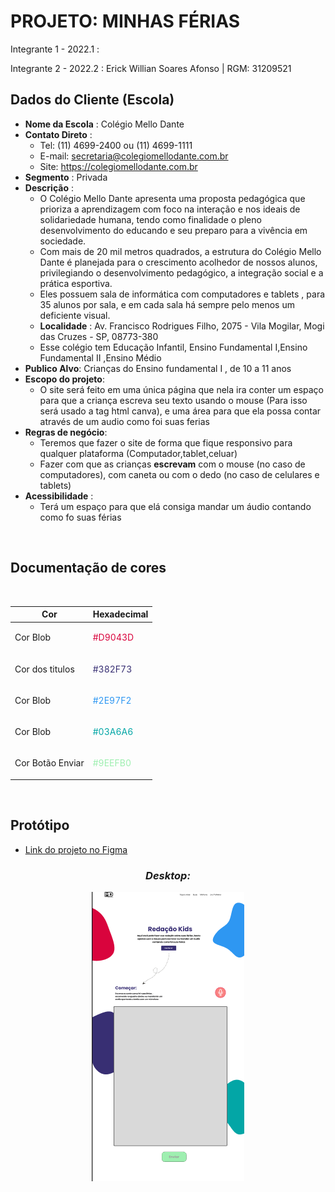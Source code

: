# **PROJETO: MINHAS FÉRIAS**

Integrante 1 - 2022.1 :

Integrante 2 - 2022.2 : Erick Willian Soares Afonso | RGM: 31209521


## Dados do Cliente (Escola)

- **Nome da Escola** : Colégio Mello Dante
- **Contato Direto** : 
    - Tel: (11) 4699-2400 ou (11) 4699-1111
    - E-mail: secretaria@colegiomellodante.com.br
    - Site: https://colegiomellodante.com.br
- **Segmento** : Privada
- **Descrição** : 
    - O Colégio Mello Dante apresenta uma proposta pedagógica que prioriza a aprendizagem com foco na interação e nos ideais de solidariedade humana, tendo como finalidade o pleno desenvolvimento do educando e seu preparo para a vivência em sociedade.
    - Com mais de 20 mil metros quadrados, a estrutura do Colégio Mello Dante é planejada para o crescimento acolhedor de nossos alunos, privilegiando o desenvolvimento pedagógico, a integração social e a prática esportiva.
    - Eles possuem sala de informática com computadores e tablets , para 35 alunos por sala, e em cada sala há sempre pelo menos um deficiente visual.
    - **Localidade** : Av. Francisco Rodrigues Filho, 2075 - Vila Mogilar, Mogi das Cruzes - SP, 08773-380
    - Esse colégio tem Educação Infantil, Ensino Fundamental I,Ensino Fundamental II ,Ensino Médio
- **Publico Alvo**: Crianças do Ensino fundamental I , de 10 a 11 anos
- **Escopo do projeto**:
    - O site será feito em uma única página que nela ira conter um espaço para que a criança escreva seu texto usando o mouse (Para isso será usado a tag html canva), e uma área para que ela possa contar através de um audio como foi suas ferias
- **Regras de negócio**: 
    - Teremos que fazer o site de forma que fique responsivo para qualquer plataforma (Computador,tablet,celuar)
    - Fazer com que as crianças **escrevam** com o mouse (no caso de computadores), com caneta ou com o dedo (no caso de celulares e tablets)  
- **Acessibilidade** :
    - Terá um espaço para que elá consiga mandar um áudio contando como fo suas férias

<br>

## **Documentação de cores**

<br>

| Cor               | Hexadecimal                                                |
| ----------------- | ---------------------------------------------------------------- |
| Cor Blob      |<p style="color:#D9043D">#D9043D</p>|
| Cor dos titulos       | <p style="color:#382F73"> #382F73</p>  |
| Cor Blob       |<p style="color:#2E97F2">#2E97F2</p> |
| Cor Blob       | <p style="color:#03A6A6">#03A6A6</p>|
| Cor Botão Enviar      | <p style="color:#9EEFB0 ">#9EEFB0 </p>|

<br>

## **Protótipo**
- [Link do projeto no Figma](https://www.figma.com/file/IVvamm0gLFct9G2DUKlKim/Redação-Kids?node-id=0%3A1)



<div align="center" >

### ***Desktop:***

<img src="./src/img/screenshot/Desktop.png" >

</div>

    
